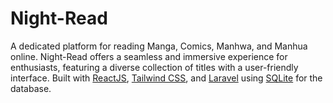 # Night-Read
A dedicated platform for reading Manga, Comics, Manhwa, and Manhua online. Night-Read offers a seamless and immersive experience for enthusiasts, featuring a diverse collection of titles with a user-friendly interface. Built with [ReactJS](https://react.dev/), [Tailwind CSS](https://tailwindcss.com/), and [Laravel](https://laravel.com/docs/11.x) using [SQLite](https://www.sqlite.org/) for the database.
